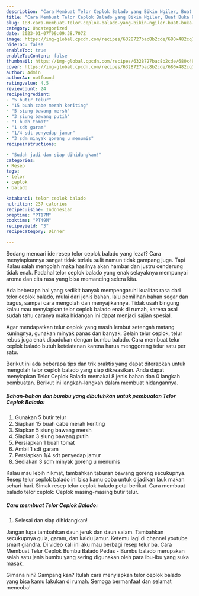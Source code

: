 ```yaml
---
description: "Cara Membuat Telor Ceplok Balado yang Bikin Ngiler, Buat Buka Puasa Menggugah Selera"
title: "Cara Membuat Telor Ceplok Balado yang Bikin Ngiler, Buat Buka Puasa Menggugah Selera"
slug: 183-cara-membuat-telor-ceplok-balado-yang-bikin-ngiler-buat-buka-puasa-menggugah-selera
category: Uncategorized
date: 2023-01-07T09:09:38.707Z
image: https://img-global.cpcdn.com/recipes/6328727bac8b2cde/680x482cq70/telor-ceplok-balado-foto-resep-utama.jpg
hideToc: false
enableToc: true
enableTocContent: false
thumbnail: https://img-global.cpcdn.com/recipes/6328727bac8b2cde/680x482cq70/telor-ceplok-balado-foto-resep-utama.jpg
cover: https://img-global.cpcdn.com/recipes/6328727bac8b2cde/680x482cq70/telor-ceplok-balado-foto-resep-utama.jpg
author: Admin
authorAv: notfound
ratingvalue: 4.5
reviewcount: 24
recipeingredient:
- "5 butir telur"
- "15 buah cabe merah keriting"
- "5 siung bawang mersh"
- "3 siung bawang putih"
- "1 buah tomat"
- "1 sdt garam"
- "1/4 sdt penyedap jamur"
- "3 sdm minyak goreng u menumis"
recipeinstructions:

- "Sudah jadi dan siap dihidangkan!"
categories:
- Resep
tags:
- telor
- ceplok
- balado

katakunci: telor ceplok balado 
nutrition: 237 calories
recipecuisine: Indonesian
preptime: "PT17M"
cooktime: "PT49M"
recipeyield: "3"
recipecategory: Dinner

---
```



Sedang mencari ide resep telor ceplok balado yang lezat? Cara menyiapkannya sangat tidak terlalu sulit namun tidak gampang juga. Tapi Kalau salah mengolah maka hasilnya akan hambar dan justru cenderung tidak enak. Padahal telor ceplok balado yang enak selayaknya mempunyai aroma dan cita rasa yang bisa memancing selera kita.


Ada beberapa hal yang sedikit banyak mempengaruhi kualitas rasa dari telor ceplok balado, mulai dari jenis bahan, lalu pemilihan bahan segar dan bagus, sampai cara mengolah dan menyajikannya. Tidak usah bingung kalau mau menyiapkan telor ceplok balado enak di rumah, karena asal sudah tahu caranya maka hidangan ini dapat menjadi sajian spesial.

Agar mendapatkan telur ceplok yang masih lembut setengah matang kuningnya, gunakan minyak panas dan banyak. Selain telur ceplok, telur rebus juga enak dipadukan dengan bumbu balado. Cara membuat telur ceplok balado butuh ketelatenan karena harus menggoreng telur satu per satu.


Berikut ini ada beberapa tips dan trik praktis yang dapat diterapkan untuk mengolah telor ceplok balado yang siap dikreasikan. Anda dapat menyiapkan Telor Ceplok Balado memakai 8 jenis bahan dan 0 langkah pembuatan. Berikut ini langkah-langkah dalam membuat hidangannya.

<!--inarticleads1-->

##### Bahan-bahan dan bumbu yang dibutuhkan untuk pembuatan Telor Ceplok Balado:

1. Gunakan 5 butir telur
1. Siapkan 15 buah cabe merah keriting
1. Siapkan 5 siung bawang mersh
1. Siapkan 3 siung bawang putih
1. Persiapkan 1 buah tomat
1. Ambil 1 sdt garam
1. Persiapkan 1/4 sdt penyedap jamur
1. Sediakan 3 sdm minyak goreng u menumis


Kalau mau lebih nikmat, tambahkan taburan bawang goreng secukupnya. Resep telur ceplok balado ini bisa kamu coba untuk dijadikan lauk makan sehari-hari. Simak resep telur ceplok balado petai berikut. Cara membuat balado telor ceplok: Ceplok masing-masing butir telur. 

<!--inarticleads2-->

##### Cara membuat Telor Ceplok Balado:


1. Selesai dan siap dihidangkan!

Jangan lupa tambahkan daun jeruk dan daun salam. Tambahkan secukupnya gula, garam, dan kaldu jamur. Ketemu lagi di channel youtube smart giandra. Di video kali ini aku mau berbagi resep telur ba. Cara Membuat Telur Ceplok Bumbu Balado Pedas - Bumbu balado merupakan salah satu jenis bumbu yang sering digunakan oleh para ibu-ibu yang suka masak. 

Gimana nih? Gampang kan? Itulah cara menyiapkan telor ceplok balado yang bisa kamu lakukan di rumah. Semoga bermanfaat dan selamat mencoba!
